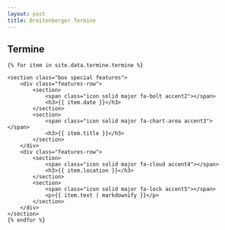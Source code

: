 ```yaml
---
layout: post
title: Breitenberger Termine
---
```



<h2> Termine </h2>

<section id="main" class="container">




    {% for item in site.data.termine.termine %}

    <section class="box special features">
        <div class="features-row">
            <section>
                <span class="icon solid major fa-bolt accent2"></span>
                <h3>{{ item.date }}</h3>
            </section>
            <section>
                <span class="icon solid major fa-chart-area accent3"></span>
                <h3>{{ item.title }}</h3>
            </section>
        </div>
        <div class="features-row">
            <section>
                <span class="icon solid major fa-cloud accent4"></span>
                <h3>{{ item.location }}</h3>
            </section>
            <section>
                <span class="icon solid major fa-lock accent5"></span>
                <p>{{ item.text | markdownify }}</p>
            </section>
        </div>
    </section>
    {% endfor %}

</section>
